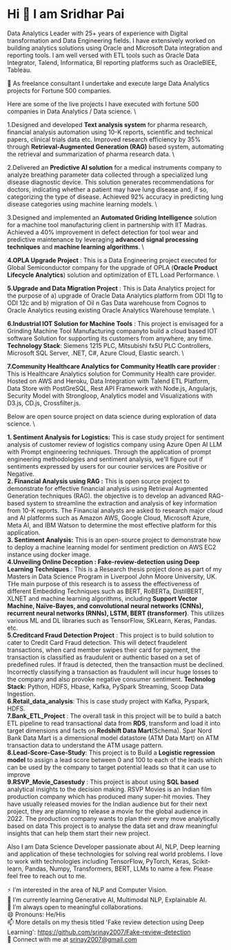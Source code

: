 # Hi 👋 I am Sridhar Pai

Data Analytics Leader with 25+ years of experience with Digital transformation and Data Engineering fields. I have extensively worked on building analytics solutions using Oracle and Microsoft Data integration and reporting tools. I am well versed with ETL tools such as Oracle Data Integrator, Talend, Informatica, BI reporting platforms such as OracleBIEE, Tableau.  

🔭 As freelance consultant I undertake and execute large Data Analytics projects for Fortune 500 companies. 

Here are some of the live projects I have executed with fortune 500 companies in Data Analytics / Data science. \

1.Designed and developed **Text analysis system** for pharma research, financial analysis automation using 10-K reports, scientific and technical papers, clinical trials data etc. Improved research efficiency by 35% through **Retrieval-Augmented Generation (RAG)** based system, automating the retrieval and summarization of pharma research data. \

2.Delivered an **Predictive AI solution** for a medical instruments company to analyze breathing parameter data collected through a specialized lung disease diagnostic device. This solution generates recommendations for doctors, indicating whether a patient may have lung disease and, if so, categorizing the type of disease. Achieved 92% accuracy in predicting lung disease categories using machine learning models. \

3.Designed and implemented an **Automated Griding Intelligence** solution for a machine tool manufacturing client in partnership with IIT Madras. Achieved a 40% improvement in defect detection for tool wear and predictive maintenance by leveraging **advanced signal processing techniques** and **machine learning algorithms**. \

**4.OPLA Upgrade Project** : This is a Data Engineering project executed for Global Semiconductor company for the upgrade of OPLA (**Oracle Product Lifecycle Analytics**) solution and optimization of ETL Load Performance. \

**5.Upgrade and Data Migration Project** : This is Data Analytics project for the purpose of a) upgrade of Oracle Data Analytics platform from ODI 11g to ODI 12c and b) migration of Oil n Gas Data warehouse from Cognos to Oracle Analytics reusing existing Oracle Analytics Warehouse template. \

**6.Industrial IOT Solution for Machine Tools** : This project is envisaged for a Grinding Machine Tool Manufacturing companyto build a cloud based IOT software Solution for supporting its customers from anywhere, any time.  **Technology Stack**: Siemens 1215 PLC, Mitsubishi fx5U PLC Controllers, Microsoft SQL Server, .NET, C#, Azure Cloud, Elastic search. \

**7.Community Healthcare Analytics for Community Heatlh care provider** : This is Healthcare Analytics solution for Community Health care provider. Hosted on AWS and Heroku, Data Integration with Talend ETL Platform, 
Data Store with PostGreSQL,  Rest API Framework with Node.js, Angularjs, Security Model with Strongloop, Analytics model and Visualizations with D3.js, CD.js, Crossfilter.js. 

Below are open source project on data science during exploration of data science. \

**1. Sentiment Analysis for Logistics:** This is case study project for sentiment analysis of customer review of logistics company using Azure Open AI LLM with Prompt engineering techniques. Through the application of prompt engineering methodologies and sentiment analysis, we'll figure out if sentiments expressed by users for our courier services are Positive or Negative. \
**2. Financial Analysis using RAG :** This is open source project to demonstrate for effective financial analysis using Retrieval Augmented Generation techniques (RAG). the objective is to develop an advanced RAG-based system to streamline the extraction and analysis of key information from 10-K reports. The Financial analysts are asked to research major cloud and AI platforms such as Amazon AWS, Google Cloud, Microsoft Azure, Meta AI, and IBM Watson to determine the most effective platform for this application. \
**3. Sentiment Analysis:** This is an open-source project to demonstrate how to deploy a machine learning model for sentiment prediction on AWS EC2 instance using docker image. \
**4.Unveiling Online Deception : Fake-review-detection using Deep Learning Techniques** : This is a Research thesis project done as part of my Masters in Data Science Program in Liverpool John Moore University, UK. THe main purpose of this research is to assess the effectiveness of different Embedding Techniques such as BERT, RoBERTa, DistilBERT, XLNET and machine learning algorithms, including **Support Vector Machine, Naïve-Bayes, and convolutional neural networks (CNNs), recurrent neural networks (RNNs), LSTM, BERT (transformer)**. This utilizes various ML and DL libraries such as TensorFlow, SKLearn, Keras, Pandas. etc. \
**5.Creditcard Fraud Detection Project** : This project is to build solution to cater to Credit Card Fraud detection. This will detect fraudelent transactions, when card member swipes their card for payment, the transaction is classified as fraudulent or authentic based on a set of predefined rules. If fraud is detected, then the transaction must be declined. Incorrectly classifying a transaction as fraudulent will incur huge losses to the company and also provoke negative consumer sentiment. **Technolog Stack:** Python, HDFS, Hbase, Kafka, PySpark Streaming, Scoop Data Ingestion. \
**6.Retail_data_analysis**: This is case study project with Kafka, Pyspark, HDFS. \
**7.Bank_ETL_Project** : The overall task in this project will be to build a batch ETL pipeline to read transactional data from **RDS**, transform and load it into target dimensions and facts on **Redshift Data Mart**(Schema). Spar Nord Bank Data Mart is a dimensional model datastore (ATM Data Mart) on ATM transaction data to understand the ATM usage pattern. \
**8.Lead-Score-Case-Study**: This project is to Build a **Logistic regression model** to assign a lead score between 0 and 100 to each of the leads which can be used by the company to target potential leads so that it can use to improve \
**9.RSVP_Movie_Casestudy** : This project is about using **SQL based** analytical insights to the decision making. RSVP Movies is an Indian film production company which has produced many super-hit movies. They have usually released movies for the Indian audience but for their next project, they are planning to release a movie for the global audience in 2022. The production company wants to plan their every move analytically based on data This project is to analyse the data set and draw meaningful insights that can help them start their new project. 

Also I am Data Science Developer passionate about AI, NLP, Deep learning and application of these technologies for solving real world problems. I love to work with technologies including TensorFlow, PyTorch, Keras, Scikit-learn, Pandas, Numpy, Transformers, BERT, LLMs to name a few. Please feel free to reach out to me. 





⚡ I’m interested in the area of NLP and Computer Vision. <br />
🌱 I’m currently learning Generative AI, Multimodal NLP, Explainable AI. <br />
👯 I’m always open to meaningful collaborations. <br />
😄 Pronouns: He/His <br />
📫 More details on my thesis titled 'Fake review detection using Deep Learning': https://github.com/srinay2007/Fake-review-detection <br />
🤝 Connect with me at srinay2007@gmail.com <br />
 
